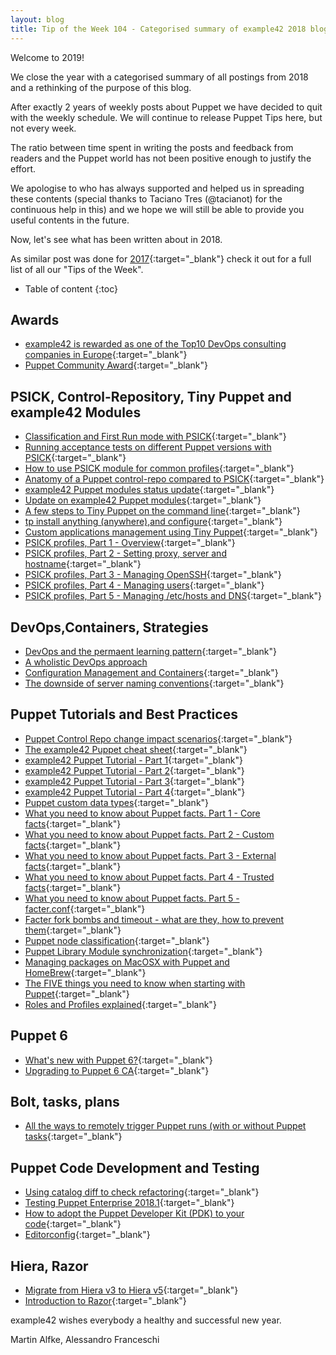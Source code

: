 ```yaml
---
layout: blog
title: Tip of the Week 104 - Categorised summary of example42 2018 blog postings
---
```


Welcome to 2019!

We close the year with a categorised summary of all postings from 2018 and a rethinking of the purpose of this blog.

After exactly 2 years of weekly posts about Puppet we have decided to quit with the weekly schedule. We will continue to release Puppet Tips here, but not every week.

The ratio between time spent in writing the posts and feedback from readers and the Puppet world has not been positive enough to justify the effort.

We apologise to who has always supported and helped us in spreading these contents (special thanks to Taciano Tres (@tacianot) for the continuous help in this) and we hope we will still be able to provide you useful contents in the future.

Now, let's see what has been written about in 2018.

As similar post was done for [2017](https://www.example42.com/2018/01/01/2017_categorized_posting_summary/){:target="_blank"} check it out for a full list of all our "Tips of the Week".


* Table of content
{:toc}

## Awards

- [example42 is rewarded as one of the Top10 DevOps consulting companies in Europe](https://www.example42.com/2018/11/05/example42_top10_devops_consulting-company/){:target="_blank"}
- [Puppet Community Award](https://www.example42.com/2018/11/26/puppet_community_award/){:target="_blank"}

## PSICK, Control-Repository, Tiny Puppet and example42 Modules

- [Classification and First Run mode with PSICK](https://www.example42.com/2018/01/15/classification_and_first_run_mode_with_psick/){:target="_blank"}
- [Running acceptance tests on different Puppet versions with PSICK](https://www.example42.com/2018/01/22/acceptance_testing_of_different_puppet_versions_with_psick/){:target="_blank"}
- [How to use PSICK module for common profiles](https://www.example42.com/2018/02/12/how_to_use_psick_module_for_common_profiles/){:target="_blank"}
- [Anatomy of a Puppet control-repo compared to PSICK](https://www.example42.com/2018/02/19/anatomy-of-a-puppet-control-repo-compared-to-psick/){:target="_blank"}
- [example42 Puppet modules status update](https://www.example42.com/2018/04/02/example42_puppet_modules_status_update/){:target="_blank"}
- [Update on example42 Puppet modules](https://www.example42.com/2018/07/09/update_on_example42_modules/){:target="_blank"}
- [A few steps to Tiny Puppet on the command line](https://www.example42.com/2018/07/23/a-few-steps-to-tiny-puppet-command-line/){:target="_blank"}
- [tp install anything (anywhere),and configure](https://www.example42.com/2018/09/10/tp-install-anything-and-configure/){:target="_blank"}
- [Custom applications management using Tiny Puppet](https://www.example42.com/2018/10/15/application-management-using-tinypuppet/){:target="_blank"}
- [PSICK profiles, Part 1 - Overview](https://www.example42.com/2018/11/12/psick_profiles_part_1_overview/){:target="_blank"}
- [PSICK profiles, Part 2 - Setting proxy, server and hostname](https://www.example42.com/2018/11/19/psick_profiles_part_2_proxy_and_hostname_settings/){:target="_blank"}
- [PSICK profiles, Part 3 - Managing OpenSSH](https://www.example42.com/2018/12/03/psick_profiles_part_3_openssh/){:target="_blank"}
- [PSICK profiles, Part 4 - Managing users](https://www.example42.com/2018/12/10/psick_profiles_part_4_users/){:target="_blank"}
- [PSICK profiles, Part 5 - Managing /etc/hosts and DNS](https://www.example42.com/2018/12/17/psick_profiles_part_5_hosts_and_dns/){:target="_blank"}

## DevOps,Containers, Strategies

- [DevOps and the permaent learning pattern](https://www.example42.com/2018/02/26/devops-permanent-learning/){:target="_blank"}
- [A wholistic DevOps approach](https://www.example42.com/2018/03/19/wholistic_devops/)
- [Configuration Management and Containers](https://www.example42.com/2018/08/07/cfgmgmt_and_containers/){:target="_blank"}
- [The downside of server naming conventions](https://www.example42.com/2018/08/14/the_downside_of_naming_conventions/){:target="_blank"}

## Puppet Tutorials and Best Practices

- [Puppet Control Repo change impact scenarios](https://www.example42.com/2018/03/12/control-repo-change-impact/){:target="_blank"}
- [The example42 Puppet cheat sheet](https://www.example42.com/2018/03/26/example42_puppet_cheat_sheet/){:target="_blank"}
- [example42 Puppet Tutorial - Part 1](https://www.example42.com/2018/04/09/puppet_tutorial_part_1/){:target="_blank"}
- [example42 Puppet Tutorial - Part 2](https://www.example42.com/2018/04/09/puppet_tutorial_part_2/){:target="_blank"}
- [example42 Puppet Tutorial - Part 3](https://www.example42.com/2018/04/09/puppet_tutorial_part_3/){:target="_blank"}
- [example42 Puppet Tutorial - Part 4](https://www.example42.com/2018/04/09/puppet_tutorial_part_4/){:target="_blank"}
- [Puppet custom data types](https://www.example42.com/2018/05/14/puppet-custom-data-types/){:target="_blank"}
- [What you need to know about Puppet facts. Part 1 - Core facts](https://www.example42.com/2018/05/28/what-you-need-to-know-about-puppet-facts-part-1-core_facts/){:target="_blank"}
- [What you need to know about Puppet facts. Part 2 - Custom facts](https://www.example42.com/2018/06/04/what-you-need-to-know-about-puppet-facts-part-2-custom_facts/){:target="_blank"}
- [What you need to know about Puppet facts. Part 3 - External facts](https://www.example42.com/2018/06/11/what-you-need-to-know-about-puppet-facts-part-3-external_facts/){:target="_blank"}
- [What you need to know about Puppet facts. Part 4 - Trusted facts](https://www.example42.com/2018/06/18/what-you-need-to-know-about-puppet-facts-part-4-trusted_facts/){:target="_blank"}
- [What you need to know about Puppet facts. Part 5 - facter.conf](https://www.example42.com/2018/06/25/what-you-need-to-know-about-puppet-facts-part-5-facter_conf/){:target="_blank"}
- [Facter fork bombs and timeout - what are they, how to prevent them](https://www.example42.com/2018/07/16/prevent_facter_fork_bombs/){:target="_blank"}
- [Puppet node classification](https://www.example42.com/2018/08/20/puppet-classification/){:target="_blank"}
- [Puppet Library Module synchronization](https://www.example42.com/2018/08/27/module_synchronization/){:target="_blank"}
- [Managing packages on MacOSX with Puppet and HomeBrew](https://www.example42.com/2018/09/03/managing-osx-packages-with-puppet-and-homebrew/){:target="_blank"}
- [The FIVE things you need to know when starting with Puppet](https://www.example42.com/2018/09/24/the_five_things_you_need_to_know_about_puppet/){:target="_blank"}
- [Roles and Profiles explained](https://www.example42.com/2018/10/22/profiles_explained/){:target="_blank"}

## Puppet 6

- [What's new with Puppet 6?](https://www.example42.com/2018/10/01/what-s-new-with-puppet-6/){:target="_blank"}
- [Upgrading to Puppet 6 CA](https://www.example42.com/2018/10/08/puppet6-ca-upgrading){:target="_blank"}

## Bolt, tasks, plans

- [All the ways to remotely trigger Puppet runs (with or without Puppet tasks](https://www.example42.com/2018/01/29/remote_puppet_control/){:target="_blank"}

## Puppet Code Development and Testing

- [Using catalog diff to check refactoring](https://www.example42.com/2018/03/05/catalog-diff-on-refactoring/){:target="_blank"}
- [Testing Puppet Enterprise 2018.1](https://www.example42.com/2018/05/07/testing-puppet-enterprise-2018-1-0/){:target="_blank"}
- [How to adopt the Puppet Developer Kit (PDK) to your code](https://www.example42.com/2018/07/02/pdk_how_to_adopt/){:target="_blank"}
- [Editorconfig](https://www.example42.com/2018/10/29/editorconfig/){:target="_blank"}

## Hiera, Razor

- [Migrate from Hiera v3 to Hiera v5](https://www.example42.com/2018/05/21/migrate_from_hiera3_to_hiera5/){:target="_blank"}
- [Introduction to Razor](https://www.example42.com/2018/07/30/introduction_to_razor/){:target="_blank"}

example42 wishes everybody a healthy and successful new year.

Martin Alfke, Alessandro Franceschi
